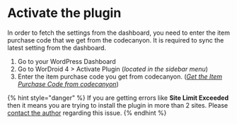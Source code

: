 # Activate the plugin



In order to fetch the settings from the dashboard, you need to enter the item purchase code that we get from the codecanyon. It is required to sync the latest setting from the dashboard.

1. Go to your WordPress Dashboard
2. Go to WorDroid 4 > Activate Plugin (_located in the sidebar menu_)
3. Enter the item purchase code you get from codecanyon. ([_Get the Item Purchase Code from codecanyon_](https://help.market.envato.com/hc/en-us/articles/202822600-Where-Is-My-Purchase-Code-))

{% hint style="danger" %}
If you are getting errors like **Site Limit Exceeded** then it means you are trying to install the plugin in more than 2 sites. Please [contact the author](https://join.skype.com/invite/jix4F6Wwhmi6) regarding this issue.
{% endhint %}
